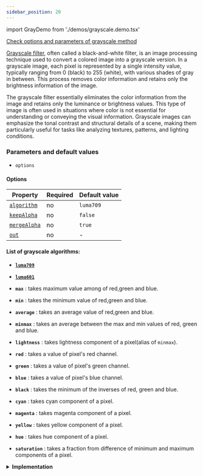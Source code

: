 ```yaml
---
sidebar_position: 20
---
```


import GrayDemo from './demos/grayscale.demo.tsx'

[Check options and parameters of grayscale method](https://image-js.github.io/image-js-typescript/classes/Image.html#grey 'github.io link')

[Grayscale filter](https://en.wikipedia.org/wiki/Grayscale 'Wikipedia link on grayscale filter'), often called a black-and-white filter, is an image processing technique used to convert a colored image into a grayscale version. In a grayscale image, each pixel is represented by a single intensity value, typically ranging from 0 (black) to 255 (white), with various shades of gray in between. This process removes color information and retains only the brightness information of the image.

<GrayDemo />

The grayscale filter essentially eliminates the color information from the image and retains only the luminance or brightness values. This type of image is often used in situations where color is not essential for understanding or conveying the visual information. Grayscale images can emphasize the tonal contrast and structural details of a scene, making them particularly useful for tasks like analyzing textures, patterns, and lighting conditions.

### Parameters and default values

- `options`

#### Options

| Property                                                                                              | Required | Default value |
| ----------------------------------------------------------------------------------------------------- | -------- | ------------- |
| [`algorithm`](https://image-js.github.io/image-js-typescript/variables/GreyAlgorithm-1.html)          | no       | `luma709`     |
| [`keepAlpha`](https://image-js.github.io/image-js-typescript/interfaces/GreyOptions.html#keepAlpha)   | no       | `false`       |
| [`mergeAlpha`](https://image-js.github.io/image-js-typescript/interfaces/GreyOptions.html#mergeAlpha) | no       | `true`        |
| [`out`](https://image-js.github.io/image-js-typescript/interfaces/GreyOptions.html#out)               | no       | -             |

#### List of grayscale algorithms:

- **[`luma709`](<https://en.wikipedia.org/wiki/Luma_(video)>)**

- **[`luma601`](<https://en.wikipedia.org/wiki/Luma_(video)>)**

- **`max`** : takes maximum value among of red,green and blue.

- **`min`** : takes the minimum value of red,green and blue.

- **`average`** : takes an average value of red,green and blue.

- **`minmax`** : takes an average between the max and min values of red, green and blue.

- **`lightness`** : takes lightness component of a pixel(alias of `minmax`).

- **`red`** : takes a value of pixel's red channel.

- **`green`** : takes a value of pixel's green channel.

- **`blue`** : takes a value of pixel's blue channel.

- **`black`** : takes the minimum of the inverses of red, green and blue.

- **`cyan`** : takes cyan component of a pixel.

- **`magenta`** : takes magenta component of a pixel.

- **`yellow`** : takes yellow component of a pixel.

- **`hue`** : takes hue component of a pixel.

- **`saturation`** : takes a fraction from difference of minimum and maximum components of a pixel.

<details>
<summary>
<b>Implementation</b>
</summary>

Here's how grayscale filter is implemented in ImageJS:

_Color Channel Separation_: If the image is in color (composed of red, green, and blue channels), the grayscale filter typically processes each color channel separately. This is done to ensure that the brightness values are determined from the original color intensities.

_Pixel Transformation_: For each pixel in each color channel (red, green, and blue), a transformation is applied to calculate its grayscale intensity value. A common approach is to calculate the weighted average of the color channels' intensities, but there are multiple algorithms available for usage.

_Applying intensity_: After calculating the grayscale intensity, the resulting value is then assigned to a new copy of an image. Depending whether user keeps alpha or merges it, the value is calculated differently.

</details>
